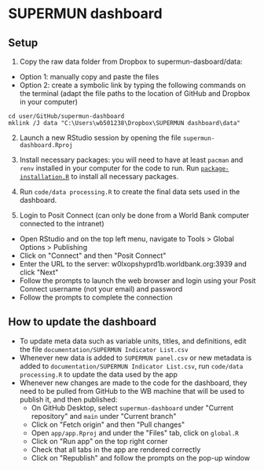 # SUPERMUN dashboard

## Setup

1. Copy the raw data folder from Dropbox to supermun-dasboard/data:

- Option 1: manually copy and paste the files
- Option 2: create a symbolic link by typing the following commands on the terminal (adapt the file paths to the location of GitHub and Dropbox in your computer)
```
cd user/GitHub/supermun-dashboard
mklink /J data "C:\Users\wb501238\Dropbox\SUPERMUN dashboard\data"
```

2. Launch a new RStudio session by opening the file `supermun-dashboard.Rproj`

3. Install necessary packages: you will need to have at least `pacman` and `renv` installed in your computer for the code to run. Run [`package-installation.R`](https://github.com/dime-worldbank/supermun-dashboard/blob/main/package-installation.R) to install all necessary packages.

4. Run `code/data processing.R` to create the final data sets used in the dashboard.

5. Login to Posit Connect (can only be done from a World Bank computer connected to the intranet)
  - Open RStudio and on the top left menu, navigate to Tools > Global Options > Publishing
  - Click on "Connect" and then "Posit Connect"
  - Enter the URL to the server: w0lxopshyprd1b.worldbank.org:3939 and click "Next"
  - Follow the prompts to launch the web browser and login using your Posit Connect username (not your email) and password
  - Follow the prompts to complete the connection

## How to update the dashboard

- To update meta data such as variable units, titles, and definitions, edit the file `documentation/SUPERMUN Indicator List.csv`
- Whenever new data is added to `SUPERMUN panel.csv` or new metadata is added to `documentation/SUPERMUN Indicator List.csv`, run `code/data processing.R` to update the data used by the app
- Whenever new changes are made to the code for the dashboard, they need to be pulled from GitHub to the WB machine that will be used to publish it, and then published:
  - On GitHub Desktop, select `supermun-dashboard` under "Current repository" and `main` under "Current branch"
  - Click on "Fetch origin" and then "Pull changes"
  - Open `app/app.Rproj` and under the "Files" tab, click on `global.R`
  - Click on "Run app" on the top right corner
  - Check that all tabs in the app are rendered correctly
  - Click on "Republish" and follow the prompts on the pop-up window
